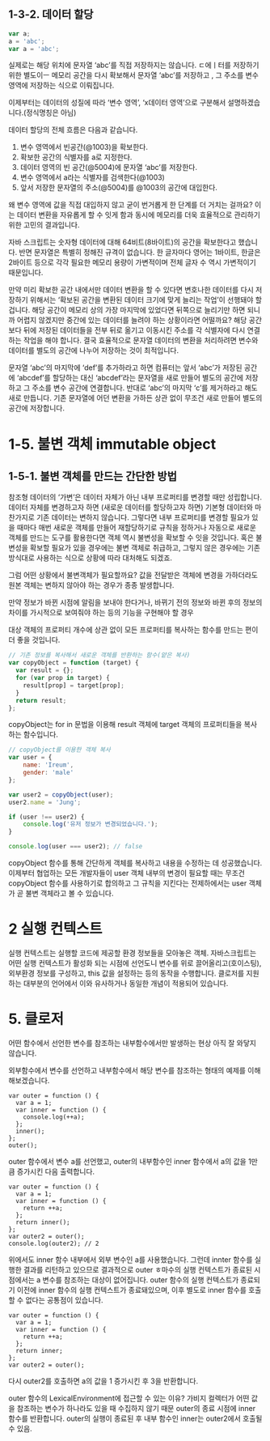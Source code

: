 ## 1-3-2. 데이터 할당

```jsx
var a;
a = 'abc';
var a = 'abc';
```

실제로는 해당 위치에 문자열 ‘abc’를 직접 저장하지는 않습니다. ㄷ에ㅣ터를 저장하기 위한 별도이ㅡ 메모리 공간을 다시 확보해서 문자열 ‘abc’를 저장하고 , 그 주소를 변수 영역에 저장하는 식으로 이뤄집니다. 

이제부터는 데이터의 성질에 따라 ‘변수 영역’, ‘x데이터 영역’으로 구분해서 설명하겠습니다.(정식명칭은 아님)

데이터 할당의 전체 흐름은 다음과 같습니다. 

<aside>

1. 변수 영역에서 빈공간(@1003)을 확보한다.
2. 확보한 공간의 식별자를 a로 지정한다.
3. 데이터 영역의 빈 공간(@5004)에 문자열 ‘abc’를 저장한다.
4. 변수 영역에서 a라는 식별자를 검색한다(@1003)
5. 앞서 저장한 문자열의 주소(@5004)를 @1003의 공간에 대입한다.
</aside>

왜 변수 영역에 값을 직접 대입하지 않고 굳이 번거롭게 한 단계를 더 거치는 걸까요? 이는 데이터 변환을 자유롭게 할 수 잇게 함과 동시에 메모리를 더욱 효율적으로 관리하기 위한 고민의 결과입니다. 

자바 스크립트는 숫자형 데이터에 대해 64비트(8바이트)의 공간을 확보한다고 했습니다. 반면 문자열은 특별히 정해진 규격이 없습니다. 한 글자마다 영어는 1바이트, 한글은 2바이트 등으로 각각 필요한 메모리 용량이 가변적이며 전체 글자 수 역시 가변적이기 때문입니다.

만약 미리 확보한 공간 내에서만 데이터 변환을 할 수 있다면 변호나한 데이터를 다시 저장하기 위해서는 ‘확보된 공간을 변환된 데이터 크기에 맞게 늘리는 작업’이 선행돼야 할 겁니다. 해당 공간이 메모리 상의 가장 마지막에 있었다면 뒤쪽으로 늘리기만 하면 되니까 어렵지 않겠지만 중간에 있는 데이터를 늘려야 하는 상황이라면 어떨까요? 해당 공간보다 뒤에 저장된 데이터들을 전부 뒤로 옮기고 이동시킨 주소를 각 식별자에 다시 연결하는 작업을 해야 합니다. 결국 효율적으로 문자열 데이터의 변환을 처리하려면 변수와 데이터를 별도의 공간에 나누어 저장하는 것이 최적입니다.

문자열 ‘abc’의 마지막에 ‘def’를 추가하라고 하면 컴퓨터는 앞서 ‘abc’가 저장된 공간에 ‘abcdef’를 할당하는 대신 ‘abcdef’라는 문자열을 새로 만들어 별도의 공간에 저장하고 그 주소를 변수 공간에 연결합니다. 반대로 ‘abc’의 마지막 ‘c’를 제거하라고 해도 새로 만듭니다. 기존 문자열에 어던 변환을 가하든 상관 없이 무조건 새로 만들어 별도의 공간에 저장합니다.

# 1-5. 불변 객체 immutable object

## 1-5-1. 불변 객체를 만드는 간단한 방법

참조형 데이터의 ‘가변’은 데이터 자체가 아닌 내부 프로퍼티를 변경할 때만 성립합니다. 데이터 자체를 변경하고자 하면 (새로운 데이터를 할당하고자 하면) 기본형 데이터와 마찬가지로 기존 데이터는 변하지 않습니다. 그렇다면 내부 프로퍼티를 변경할 필요가 있을 때마다 매번 새로운 객체를 만들어 재할당하기로 규칙을 정하거나 자동으로 새로운 객체를 만드는 도구를 활용한다면 객체 역시 불변성을 확보할 수 잇을 것입니다. 혹은 불변성을 확보할 필요가 있을 경우에는 불변 객체로 취급하고, 그렇지 않은 경우에는 기존 방식대로 사용하는 식으로 상황에 따라 대처해도 되겠죠. 

그럼 어떤 상황에서 불변객체가 필요할까요? 값을 전달받은 객체에 변경을 가하더라도 원본 객체는 변하지 않아야 하는 경우가 종종 발생합니다. 

만약 정보가 바뀐 시점에 알림을 보내야 한다거나, 바뀌기 전의 정보와 바뀐 후의 정보의 차이를 가시적으로 보여줘야 하는 등의 기능을 구현해야 할 경우

대상 객체의 프로퍼티 개수에 상관 없이 모든 프로퍼티를 복사하는 함수를 만드는 편이 더 좋을 것입니다. 

```jsx
// 기존 정보를 복사해서 새로운 객체를 반환하는 함수(얕은 복사)
var copyObject = function (target) {
  var result = {};
  for (var prop in target) {
    result[prop] = target[prop];
  }
  return result;
};
```

copyObject는 for in 문법을 이용해 result 객체에 target 객체의 프로퍼티들을 복사하는 함수입니다. 

```jsx
// copyObject를 이용한 객체 복사
var user = {
	name: 'Ireum',
	gender: 'male'
};

var user2 = copyObject(user);
user2.name = 'Jung';

if (user !== user2) {
	console.log('유저 정보가 변경되었습니다.');
}

console.log(user === user2); // false
```

copyObject 함수를 통해 간단하게 객체를 복사하고 내용을 수정하는 데 성공했습니다. 이제부터 협업하는 모든 개발자들이 user 객체 내부의 변경이 필요할 때는 무조건 copyObject 함수를 사용하기로 합의하고 그 규칙을 지킨다는 전제하에서는 user 객체가 곧 불변 객체라고 볼 수 있습니다.

# 2 실행 컨텍스트
실행 컨텍스트는 실행할 코드에 제공할 환경 정보들을 모아놓은 객체. 자바스크립트는 어떤 실행 컨텍스트가 활성화 되는 시점에 선언도니 변수를 위로 
끌어올리고(호이스팅), 외부환경 정보를 구성하고, this 값을 설정하는 등의 동작을 수행합니다. 클로저를 지원하는 대부분의 언어에서 이와 유사하거나 동일한 개념이 적용되어 있습니다. 



# 5. 클로저
어떤 함수에서 선언한 변수를 참조하는 내부함수에서만 발생하는 현상
아직 잘 와닿지 않습니다.

외부함수에서 변수를 선언하고 내부함수에서 해당 변수를 참조하는 형태의 예제를 이해해보겠습니다.
```
var outer = function () {
  var a = 1;
  var inner = function () {
    console.log(++a);
  };
  inner();
};
outer();
```
outer 함수에서 변수 a를 선언했고, outer의 내부함수인 inner 함수에서 a의 값을 1만큼 증가시킨 다음 출력합니다.

```
var outer = function () {
  var a = 1;
  var inner = function () {
    return ++a;
  };
  return inner();
};
var outer2 = outer();
console.log(outer2); // 2
```
위에서도 inner 함수 내부에서 외부 변수인 a를 사용했습니다. 그런데 innter 함수를 실행한 결과를 리턴하고 있으므로 결과적으로 outer ㅎ마수의 실행 컨텍스트가 종료된 시점에서는 a 변수를 참조하는 대상이 없어집니다. 
outer 함수의 실행 컨텍스트가 종료되기 이전에 inner 함수의 실행 컨텍스트가 종료돼있으며, 이후 별도로 inner 함수를 호출할 수 없다는 공통점이 있습니다. 

```
var outer = function () {
  var a = 1;
  var inner = function () {
    return ++a;
  };
  return inner;
};
var outer2 = outer();
```
다시 outer2를 호출하면 a의 값을 1 증가시킨 후 3을 반환합니다. 

outer 함수의 LexicalEnvironment에 접근할 수 있는 이유? 가비지 컬렉터가 어떤 값을 참조하는 변수가 하나라도 있을 때 수집하지 않기 때문
outer의 종료 시점에 inner 함수를 반환합니다. outer의 실행이 종료된 후 내부 함수인 inner는 outer2에서 호출될 수 있음.